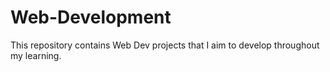 # Web-Development
 This repository contains Web Dev projects that I aim to develop throughout my learning.
